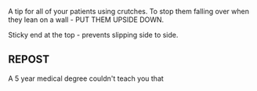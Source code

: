 A tip for all of your patients using crutches. To stop them falling over when they lean on a wall - PUT THEM UPSIDE DOWN.

Sticky end at the top - prevents slipping side to side.

## REPOST

A 5 year medical degree couldn't teach you that
